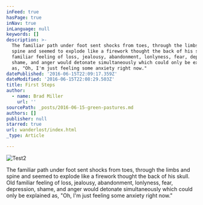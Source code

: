 ```yaml
---
inFeed: true
hasPage: true
inNav: true
inLanguage: null
keywords: []
description: >-
  The familiar path under foot sent shocks from toes, through the limbs and
  spine and seemed to explode like a firework thought the back of his skull. Old
  familiar feeling of loss, jealousy, abandonment, lonlyness, fear, depression,
  shame, and anger would detonate simultaneously which could only be explained
  as, "Oh, I'm just feeling some anxiety right now."
datePublished: '2016-06-15T22:09:17.359Z'
dateModified: '2016-06-15T22:08:29.503Z'
title: First Steps
author:
  - name: Brad Miller
    url: ''
sourcePath: _posts/2016-06-15-green-pastures.md
authors: []
publisher: null
starred: true
url: wanderlost/index.html
_type: Article

---
```

![Test2](https://the-grid-user-content.s3-us-west-2.amazonaws.com/67fe1ccb-8b70-469b-a1bd-6548e8fa049f.jpg)

The familiar path under foot sent shocks from toes, through the limbs and spine and seemed to explode like a firework thought the back of his skull. Old familiar feeling of loss, jealousy, abandonment, lonlyness, fear, depression, shame, and anger would detonate simultaneously which could only be explained as, "Oh, I'm just feeling some anxiety right now."